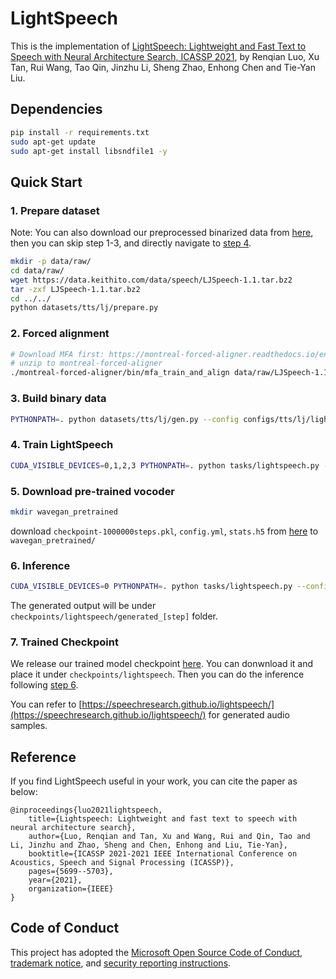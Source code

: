 # LightSpeech
This is the implementation of [LightSpeech: Lightweight and Fast Text to Speech with Neural Architecture Search, ICASSP 2021](https://arxiv.org/abs/2102.04040), by Renqian Luo, Xu Tan, Rui Wang, Tao Qin, Jinzhu Li, Sheng Zhao, Enhong Chen and Tie-Yan Liu.

## Dependencies
```bash
pip install -r requirements.txt
sudo apt-get update
sudo apt-get install libsndfile1 -y
```

## Quick Start

### 1. Prepare dataset

Note: You can also download our preprocessed binarized data from [here](https://msramllasc.blob.core.windows.net/modelrelease/LightSpeech/data.tgz), then you can skip step 1-3, and directly navigate to [step 4](#4-train-lightspeech).

```bash
mkdir -p data/raw/
cd data/raw/
wget https://data.keithito.com/data/speech/LJSpeech-1.1.tar.bz2
tar -zxf LJSpeech-1.1.tar.bz2
cd ../../
python datasets/tts/lj/prepare.py
```
### 2. Forced alignment
```bash
# Download MFA first: https://montreal-forced-aligner.readthedocs.io/en/stable/aligning.html
# unzip to montreal-forced-aligner
./montreal-forced-aligner/bin/mfa_train_and_align data/raw/LJSpeech-1.1/mfa_input data/raw/LJSpeech-1.1/dict_mfa.txt data/raw/LJSpeech-1.1/mfa_outputs -t ./montreal-forced-aligner/tmp -j 24
```

### 3. Build binary data
```bash
PYTHONPATH=. python datasets/tts/lj/gen.py --config configs/tts/lj/lightspeech.yaml
```

### 4. Train LightSpeech
```bash
CUDA_VISIBLE_DEVICES=0,1,2,3 PYTHONPATH=. python tasks/lightspeech.py --config configs/tts/lj/lightspeech.yaml --exp_name lightspeech
```

### 5. Download pre-trained vocoder
```bash
mkdir wavegan_pretrained
```
download `checkpoint-1000000steps.pkl`, `config.yml`, `stats.h5` from [here](https://drive.google.com/open?id=1XRn3s_wzPF2fdfGshLwuvNHrbgD0hqVS) to `wavegan_pretrained/`
   
### 6. Inference
 ```bash
CUDA_VISIBLE_DEVICES=0 PYTHONPATH=. python tasks/lightspeech.py --config configs/tts/lj/lightspeech.yaml --exp_name lightspeech --infer
```
The generated output will be under `checkpoints/lightspeech/generated_[step]` folder.

### 7. Trained Checkpoint
We release our trained model checkpoint [here](https://msramllasc.blob.core.windows.net/modelrelease/LightSpeech/model_ckpt_steps_84000.ckpt). You can donwnload it and place it under `checkpoints/lightspeech`. Then you can do the inference following [step 6](#6-inference).

You can refer to [https://speechresearch.github.io/lightspeech/](https://speechresearch.github.io/lightspeech/) for generated audio samples.

## Reference

If you find LightSpeech useful in your work, you can cite the paper as below:

    @inproceedings{luo2021lightspeech,
        title={Lightspeech: Lightweight and fast text to speech with neural architecture search},
        author={Luo, Renqian and Tan, Xu and Wang, Rui and Qin, Tao and Li, Jinzhu and Zhao, Sheng and Chen, Enhong and Liu, Tie-Yan},
        booktitle={ICASSP 2021-2021 IEEE International Conference on Acoustics, Speech and Signal Processing (ICASSP)},
        pages={5699--5703},
        year={2021},
        organization={IEEE}
    }

## Code of Conduct
This project has adopted the [Microsoft Open Source Code of Conduct](https://opensource.microsoft.com/codeofconduct),
[trademark notice](https://docs.opensource.microsoft.com/releasing/), and [security reporting instructions](https://docs.opensource.microsoft.com/releasing/maintain/security/).
